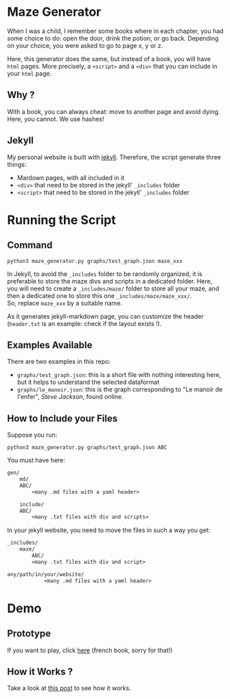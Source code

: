 # Maze Generator

When I was a child, I remember some books where in each chapter, you had some choice to do: open the door, drink the potion, or go back. Depending on your choice, you were asked to go to page x, y or z.


Here, this generator does the same, but instead of a book, you will have `html` pages.
More precisely, a `<script>` and a `<div>` that you can include in your `html` page.

## Why ?

With a book, you can always cheat: move to another page and avoid dying. Here, you cannot. We use hashes!

## Jekyll

My personal website is built with [jekyll](https://jekyllrb.com/).
Therefore, the script generate three things:

- Mardown pages, with all included in it
- `<div>` that need to be stored in the jekyll' `_includes` folder
- `<script>` that need to be stored in the jekyll' `_includes` folder




# Running the Script

## Command


`python3 maze_generator.py graphs/test_graph.json maze_xxx`

In Jekyll, to avoid the `_includes` folder to be randomly organized, it is preferable to store the maze divs and scripts in a dedicated folder.
Here, you will need to create a `_includes/maze/` folder to store all your maze, and then a dedicated one to store this one `_includes/maze/maze_xxx/`.  
So, replace `maze_xxx` by a suitable name.

As it generates jekyll-markdown page, you can customize the header (`header.txt` is an example: check if the layout exists !).





## Examples Available

There are two examples in this repo:

- `graphs/test_graph.json`: this is a short file with nothing interesting here, but it helps to understand the selected dataformat
- `graphs/le_manoir.json`: this is the graph corresponding to "Le manoir de l'enfer", *Steve Jackson*, found online.

## How to Include your Files

Suppose you run:

`python3 maze_generator.py graphs/test_graph.json ABC`

You must have here:

```txt
gen/
    md/
	ABC/
	    <many .md files with a yaml header>

    include/
	ABC/
	    <many .txt files with div and scripts>
```

In your jekyll website, you need to move the files in such a way you get:

```txt
_includes/
    maze/
        ABC/
	    <many .txt files with div and script>

any/path/in/your/website/
			<many .md files with a yaml header>
```

# Demo

## Prototype

If you want to play, click [here](https://gaelle-candel.neocities.org/maze/manoir/) (french book, sorry for that!)

## How it Works ?

Take a look at [this post](https://gaelle-candel.neocities.org/book/2023/07/24/Maze.html) to see how it works.






